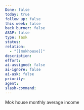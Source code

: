 ```yaml
---
Done: false
today: true
follow up: false
this week: false
back burner: false
ASAP: false
type: Task
status:
relation:
  - "[[mokhouse]]"
description:
effort:
ai-assigned: false
ai-ignore: false
ai-ask: false
priority:
agent:
slash-command:
---
```

Mok house monthly average income